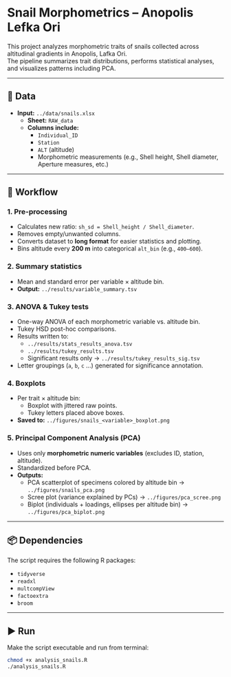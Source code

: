 # Snail Morphometrics – Anopolis Lefka Ori  

This project analyzes morphometric traits of snails collected across altitudinal gradients in Anopolis, Lafka Ori.  
The pipeline summarizes trait distributions, performs statistical analyses, and visualizes patterns including PCA.  

---

## 📂 Data  
- **Input:** `../data/snails.xlsx`  
  - **Sheet:** `RAW_data`  
  - **Columns include:**  
    - `Individual_ID`  
    - `Station`  
    - `ALT` (altitude)  
    - Morphometric measurements (e.g., Shell height, Shell diameter, Aperture measures, etc.)  

---

## 🔎 Workflow  

### 1. Pre-processing  
- Calculates new ratio: `sh_sd = Shell_height / Shell_diameter`.  
- Removes empty/unwanted columns.  
- Converts dataset to **long format** for easier statistics and plotting.  
- Bins altitude every **200 m** into categorical `alt_bin` (e.g., `400–600`).  

### 2. Summary statistics  
- Mean and standard error per variable × altitude bin.  
- **Output:** `../results/variable_summary.tsv`  

### 3. ANOVA & Tukey tests  
- One-way ANOVA of each morphometric variable vs. altitude bin.  
- Tukey HSD post-hoc comparisons.  
- Results written to:  
  - `../results/stats_results_anova.tsv`  
  - `../results/tukey_results.tsv`  
  - Significant results only → `../results/tukey_results_sig.tsv`  
- Letter groupings (`a`, `b`, `c` …) generated for significance annotation.  

### 4. Boxplots  
- Per trait × altitude bin:  
  - Boxplot with jittered raw points.  
  - Tukey letters placed above boxes.  
- **Saved to:** `../figures/snails_<variable>_boxplot.png`  

### 5. Principal Component Analysis (PCA)  
- Uses only **morphometric numeric variables** (excludes ID, station, altitude).  
- Standardized before PCA.  
- **Outputs:**  
  - PCA scatterplot of specimens colored by altitude bin → `../figures/snails_pca.png`  
  - Scree plot (variance explained by PCs) → `../figures/pca_scree.png`  
  - Biplot (individuals + loadings, ellipses per altitude bin) → `../figures/pca_biplot.png`  

---

## 📦 Dependencies  
The script requires the following R packages:  

- `tidyverse`  
- `readxl`  
- `multcompView`  
- `factoextra`  
- `broom`  

---

## ▶️ Run  
Make the script executable and run from terminal:  

```bash
chmod +x analysis_snails.R
./analysis_snails.R
